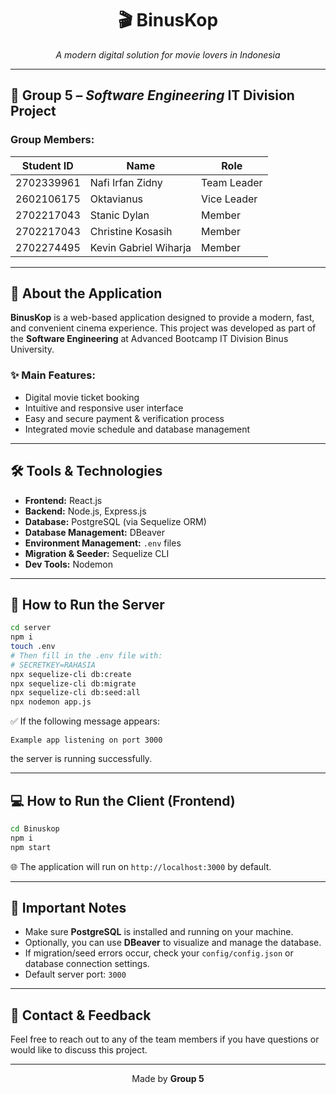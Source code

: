 <h1 align="center">🎬 BinusKop</h1>
<p align="center"><em>A modern digital solution for movie lovers in Indonesia</em></p>

---

## 👥 Group 5 – *Software Engineering* IT Division Project 

### Group Members:
| Student ID   | Name                      | Role          |
|--------------|---------------------------|---------------|
| 2702339961   | Nafi Irfan Zidny          | Team Leader   |
| 2602106175   | Oktavianus                | Vice Leader   |
| 2702217043   | Stanic Dylan              | Member        |
| 2702217043   | Christine Kosasih         | Member        |
| 2702274495   | Kevin Gabriel Wiharja     | Member        |

---

## 📱 About the Application

**BinusKop** is a web-based application designed to provide a modern, fast, and convenient cinema experience. This project was developed as part of the **Software Engineering** at Advanced Bootcamp IT Division Binus University.

### ✨ Main Features:
- Digital movie ticket booking
- Intuitive and responsive user interface
- Easy and secure payment & verification process
- Integrated movie schedule and database management

---

## 🛠️ Tools & Technologies

- **Frontend:** React.js  
- **Backend:** Node.js, Express.js  
- **Database:** PostgreSQL (via Sequelize ORM)  
- **Database Management:** DBeaver  
- **Environment Management:** `.env` files  
- **Migration & Seeder:** Sequelize CLI  
- **Dev Tools:** Nodemon  

---

## 🚀 How to Run the Server

```bash
cd server
npm i
touch .env
# Then fill in the .env file with:
# SECRETKEY=RAHASIA
npx sequelize-cli db:create
npx sequelize-cli db:migrate
npx sequelize-cli db:seed:all
npx nodemon app.js
```

✅ If the following message appears:
```
Example app listening on port 3000
```
the server is running successfully.

---

## 💻 How to Run the Client (Frontend)

```bash
cd Binuskop
npm i
npm start
```

🌐 The application will run on `http://localhost:3000` by default.

---

## 📌 Important Notes

- Make sure **PostgreSQL** is installed and running on your machine.
- Optionally, you can use **DBeaver** to visualize and manage the database.
- If migration/seed errors occur, check your `config/config.json` or database connection settings.
- Default server port: `3000`

---

## 💬 Contact & Feedback

Feel free to reach out to any of the team members if you have questions or would like to discuss this project.

---

<p align="center">Made by <strong>Group 5</strong></p>
